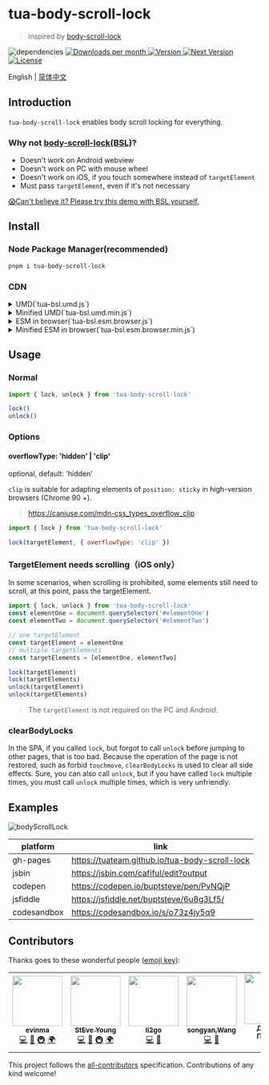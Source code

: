# tua-body-scroll-lock

> inspired by [body-scroll-lock](https://github.com/willmcpo/body-scroll-lock)

<img src="https://img.shields.io/badge/dependencies-none-green.svg" alt="dependencies">
<a href="https://www.npmjs.com/package/tua-body-scroll-lock" target="_blank">
    <img src="https://badgen.net/npm/dm/tua-body-scroll-lock" alt="Downloads per month">
    <img src="https://img.shields.io/npm/v/tua-body-scroll-lock.svg" alt="Version">
    <img src="https://img.shields.io/npm/v/tua-body-scroll-lock/next.svg" alt="Next Version">
    <img src="https://img.shields.io/npm/l/tua-body-scroll-lock.svg" alt="License">
</a>

English | [简体中文](./README-zh_CN.md)

## Introduction
`tua-body-scroll-lock` enables body scroll locking for everything.

### Why not [body-scroll-lock(BSL)](https://github.com/willmcpo/body-scroll-lock)?
* Doesn't work on Android webview
* Doesn't work on PC with mouse wheel
* Doesn't work on iOS, if you touch somewhere instead of `targetElement`
* Must pass `targetElement`, even if it's not necessary

[😱Can't believe it? Please try this demo with BSL yourself.](https://codepen.io/buptsteve/pen/EJoKQK)

## Install
### Node Package Manager(recommended)

```bash
pnpm i tua-body-scroll-lock
```

### CDN
<details>
<summary>UMD(`tua-bsl.umd.js`)</summary>

```html
<!-- unpkg -->
<script src="https://unpkg.com/tua-body-scroll-lock/dist/tua-bsl.umd.js"></script>

<!-- jsdelivr -->
<script src="https://cdn.jsdelivr.net/npm/tua-body-scroll-lock/dist/tua-bsl.umd.js"></script>
```

</details>

<details>
<summary>Minified UMD(`tua-bsl.umd.min.js`)</summary>

```html
<!-- unpkg -->
<script src="https://unpkg.com/tua-body-scroll-lock"></script>

<!-- jsdelivr -->
<script src="https://cdn.jsdelivr.net/npm/tua-body-scroll-lock"></script>
```

</details>

<details>
<summary>ESM in browser(`tua-bsl.esm.browser.js`)</summary>

```html
<!-- unpkg -->
<script type="module">
  import { lock, unlock } from 'https://unpkg.com/tua-body-scroll-lock/dist/tua-bsl.esm.browser.js'

  lock()
  unlock()
</script>

<!-- jsdelivr -->
<script type="module">
  import { lock, unlock } from 'https://cdn.jsdelivr.net/npm/tua-body-scroll-lock/dist/tua-bsl.esm.browser.js'

  lock()
  unlock()
</script>
```

</details>

<details>
<summary>Minified ESM in browser(`tua-bsl.esm.browser.min.js`)</summary>

```html
<!-- unpkg -->
<script type="module">
  import { lock, unlock } from 'https://unpkg.com/tua-body-scroll-lock/dist/tua-bsl.esm.browser.min.js'

  lock()
  unlock()
</script>

<!-- jsdelivr -->
<script type="module">
  import { lock, unlock } from 'https://cdn.jsdelivr.net/npm/tua-body-scroll-lock/dist/tua-bsl.esm.browser.min.js'

  lock()
  unlock()
</script>
```

</details>

## Usage
### Normal

```js
import { lock, unlock } from 'tua-body-scroll-lock'

lock()
unlock()
```

### Options
#### overflowType: 'hidden' | 'clip'

optional, default: 'hidden'

`clip` is suitable for adapting elements of `position: sticky` in high-version browsers (Chrome 90 +).

> https://caniuse.com/mdn-css_types_overflow_clip

```js
import { lock } from 'tua-body-scroll-lock'

lock(targetElement, { overflowType: 'clip' })
```

### TargetElement needs scrolling（iOS only）
In some scenarios, when scrolling is prohibited, some elements still need to scroll, at this point, pass the targetElement.

```js
import { lock, unlock } from 'tua-body-scroll-lock'
const elementOne = document.querySelector('#elementOne')
const elementTwo = document.querySelector('#elementTwo')

// one targetElement
const targetElement = elementOne
// multiple targetElements
const targetElements = [elementOne, elementTwo]

lock(targetElement)
lock(targetElements)
unlock(targetElement)
unlock(targetElements)
```

> The `targetElement` is not required on the PC and Android.

### clearBodyLocks
In the SPA, if you called `lock`, but forgot to call `unlock` before jumping to other pages, that is too bad. Because the operation of the page is not restored, such as forbid `touchmove`, `clearBodyLocks` is used to clear all side effects. Sure, you can also call `unlock`, but if you have called `lock` multiple times, you must call `unlock` multiple times, which is very unfriendly.

## Examples

![bodyScrollLock](./tua-bsl.png)

platform | link |
| - | -
gh-pages | https://tuateam.github.io/tua-body-scroll-lock |
jsbin | https://jsbin.com/cafiful/edit?output |
codepen | https://codepen.io/buptsteve/pen/PvNQjP |
jsfiddle | https://jsfiddle.net/buptsteve/6u8g3Lf5/ |
codesandbox | https://codesandbox.io/s/o73z4jy5q9 |

## Contributors

Thanks goes to these wonderful people ([emoji key](https://allcontributors.org/docs/en/emoji-key)):

<!-- ALL-CONTRIBUTORS-LIST:START - Do not remove or modify this section -->
<!-- prettier-ignore-start -->
<!-- markdownlint-disable -->
<table>
  <tr>
    <td align="center"><a href="https://github.com/evinma"><img src="https://avatars2.githubusercontent.com/u/16096567?v=4?s=100" width="100px;" alt=""/><br /><sub><b>evinma</b></sub></a><br /><a href="https://github.com/tuateam/tua-body-scroll-lock/commits?author=evinma" title="Code">💻</a> <a href="https://github.com/tuateam/tua-body-scroll-lock/commits?author=evinma" title="Documentation">📖</a> <a href="#infra-evinma" title="Infrastructure (Hosting, Build-Tools, etc)">🚇</a> <a href="#translation-evinma" title="Translation">🌍</a></td>
    <td align="center"><a href="https://buptsteve.github.io"><img src="https://avatars2.githubusercontent.com/u/11501493?v=4?s=100" width="100px;" alt=""/><br /><sub><b>StEve Young</b></sub></a><br /><a href="https://github.com/tuateam/tua-body-scroll-lock/commits?author=BuptStEve" title="Code">💻</a> <a href="https://github.com/tuateam/tua-body-scroll-lock/commits?author=BuptStEve" title="Documentation">📖</a> <a href="#infra-BuptStEve" title="Infrastructure (Hosting, Build-Tools, etc)">🚇</a> <a href="#translation-BuptStEve" title="Translation">🌍</a></td>
    <td align="center"><a href="https://github.com/li2go"><img src="https://avatars2.githubusercontent.com/u/11485337?v=4?s=100" width="100px;" alt=""/><br /><sub><b>li2go</b></sub></a><br /><a href="https://github.com/tuateam/tua-body-scroll-lock/commits?author=li2go" title="Code">💻</a> <a href="https://github.com/tuateam/tua-body-scroll-lock/issues?q=author%3Ali2go" title="Bug reports">🐛</a></td>
    <td align="center"><a href="https://github.com/feitiange"><img src="https://avatars3.githubusercontent.com/u/7125157?v=4?s=100" width="100px;" alt=""/><br /><sub><b>songyan,Wang</b></sub></a><br /><a href="https://github.com/tuateam/tua-body-scroll-lock/commits?author=feitiange" title="Code">💻</a> <a href="https://github.com/tuateam/tua-body-scroll-lock/issues?q=author%3Afeitiange" title="Bug reports">🐛</a></td>
    <td align="center"><a href="https://grawl.ru/"><img src="https://avatars2.githubusercontent.com/u/846774?v=4?s=100" width="100px;" alt=""/><br /><sub><b>Даниил Пронин</b></sub></a><br /><a href="https://github.com/tuateam/tua-body-scroll-lock/issues?q=author%3AGrawl" title="Bug reports">🐛</a></td>
    <td align="center"><a href="https://github.com/magic-akari"><img src="https://avatars0.githubusercontent.com/u/7829098?v=4?s=100" width="100px;" alt=""/><br /><sub><b>阿卡琳</b></sub></a><br /><a href="https://github.com/tuateam/tua-body-scroll-lock/issues?q=author%3Amagic-akari" title="Bug reports">🐛</a></td>
    <td align="center"><a href="http://calibur.tv"><img src="https://avatars.githubusercontent.com/u/16357724?v=4?s=100" width="100px;" alt=""/><br /><sub><b>falstack</b></sub></a><br /><a href="https://github.com/tuateam/tua-body-scroll-lock/commits?author=falstack" title="Code">💻</a></td>
  </tr>
</table>

<!-- markdownlint-restore -->
<!-- prettier-ignore-end -->

<!-- ALL-CONTRIBUTORS-LIST:END -->

This project follows the [all-contributors](https://github.com/all-contributors/all-contributors) specification. Contributions of any kind welcome!
